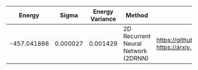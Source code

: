 |       Energy         |  Sigma          | Energy Variance  |  Method                                                          | Data repository                                   |
| ----------------------| ----------------| -----------------|------------------------------------------------------------------|---------------------------------------------------|
|    -457.041866 		|   0.000027          | 0.001429          | 2D Recurrent Neural Network (2DRNN)                              | https://github.com/mhibatallah/RNNWavefunctions https://arxiv.org/pdf/2002.02973.pdf   |

